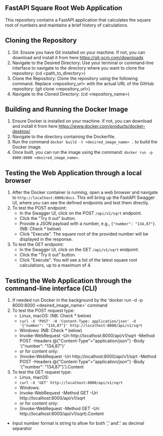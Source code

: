 ## FastAPI Square Root Web Application
This repository contains a FastAPI application that calculates the square root of numbers and maintains a brief history of calculations.

## Cloning the Repository
1. Git: Ensure you have Git installed on your machine. 
   If not, you can download and install it from here https://git-scm.com/downloads
2. Navigate to the Desired Directory: Use your terminal or command-line interface to navigate to the directory 
   where you want to clone the repository: (cd <path_to_directory>)
3. Clone the Repository: Clone the repository using the following command. 
   Replace <repository_url> with the actual URL of the GitHub repository: (git clone <repository_url>)
4. Navigate to the Cloned Directory: (cd <repository_name>)

## Building and Running the Docker Image
1. Ensure Docker is installed on your machine. 
   If not, you can download and install it from here https://www.docker.com/products/docker-desktop/
2. Navigate to the directory containing the Dockerfile.
3. Run the command `docker build -t <desired_image_name> .` to build the Docker image.
4. Once built, you can run the image using the command: `docker run -p 8000:8000 <desired_image_name>`.

## Testing the Web Application through a local browser
1. After the Docker container is running, open a web browser and navigate to `http://localhost:8000/docs`. 
   This will bring up the FastAPI Swagger UI, where you can see the defined endpoints and test them directly.
3. To test the POST endpoint:
   - In the Swagger UI, click on the POST `/api/v1/sqrt` endpoint.
   - Click the "Try it out" button.
   - Provide a JSON payload with a number, e.g., `{"number": "134,87"}`. (NB: Check * below)
   - Click "Execute". The square root of the provided number will be displayed in the response.
4. To test the GET endpoint:
   - In the Swagger UI, click on the GET `/api/v1/sqrt` endpoint.
   - Click the "Try it out" button.
   - Click "Execute". You will see a list of the latest square root calculations, up to a maximum of 4.

## Testing the Web Application through the command-line interface (CLI)
1. If needed run Docker in the background by the 'docker run -d -p 8000:8000 <desired_image_name>' command
2. To test the POST request type:
   - Linux, macOS: (NB: Check * below)
   - `curl -X 'POST' -H 'Content-Type: application/json' -d '{"number": "134,87"}' http://localhost:8000/api/v1/sqrt`
   - Windows: (NB: Check * below)
   - Invoke-WebRequest -Uri http://localhost:8000/api/v1/sqrt -Method POST -Headers @{"Content-Type"="application/json"} -Body '{"number": "134,87"}' 
   - or for content only:
   - (Invoke-WebRequest -Uri http://localhost:8000/api/v1/sqrt -Method POST -Headers @{"Content-Type"="application/json"} -Body '{"number": "134,87"}').Content
4. To test the GET request type: 
   - Linux, macOS: 
   - `curl -X 'GET' http://localhost:8000/api/v1/sqrt`
   - Windows:
   - Invoke-WebRequest -Method GET -Uri http://localhost:8000/api/v1/sqrt
   - or for content only:
   - (Invoke-WebRequest -Method GET -Uri http://localhost:8000/api/v1/sqrt).Content

* Input number format is string to allow for both ',' and'.' as decimal separator

